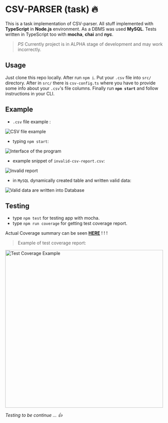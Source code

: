 # CSV-PARSER (task) 🔥 
This is a task implementation of CSV-parser. All stuff implemented with **TypeScript** in **Node.js** environment. As a DBMS was used **MySQL**.  Tests written in TypeScript too with **mocha**, **chai** and **nyc**. 

> _PS_ Currently project is in ALPHA stage of development and may work incorrectly.

## Usage
Just clone this repo locally. After run `npm i`. Put your `.csv` file into `src/` directory. After in `src/` there is `csv-config.ts` where you have to provide some info about your `.csv`'s file columns. Finally run **`npm start`** and follow instructions in your CLI.

## Example
- `.csv` file example :

<img src="https://pp.userapi.com/c851432/v851432567/3b3bc/OaepSR85cEY.jpg" title="CSV file example">


- typing `npm start`:

 <img src="https://pp.userapi.com/c851432/v851432567/3b389/pDfgi5lf7VA.jpg" title="Interface of the program">
  
- example snippet of `invalid-csv-report.csv`:

 <img src="https://pp.userapi.com/c851432/v851432567/3b3a3/h015TRMPRG4.jpg" title="Invalid report">

- in `MySQL` dynamically created table and written valid data:

 <img src="https://pp.userapi.com/c845021/v845021498/12e605/bENqdaZTrDg.jpg" title="Valid data are written into Database">

 ## Testing
 - type `npm test` for testing app with mocha.
 - type `npm run coverage` for getting test coverage report.

  Actual Coverage summary can be seen **[HERE][1]** ! ! !

  > Example of test coverage report:

 <img src="https://pp.userapi.com/c849432/v849432498/bc818/ZdEglOmkCnE.jpg" title="Test Coverage Example" width="500">

_Testing to be continue ... 👍_


[1]: https://vibrant-wescoff-0d7571.netlify.com/ "Coverage summary resides here"